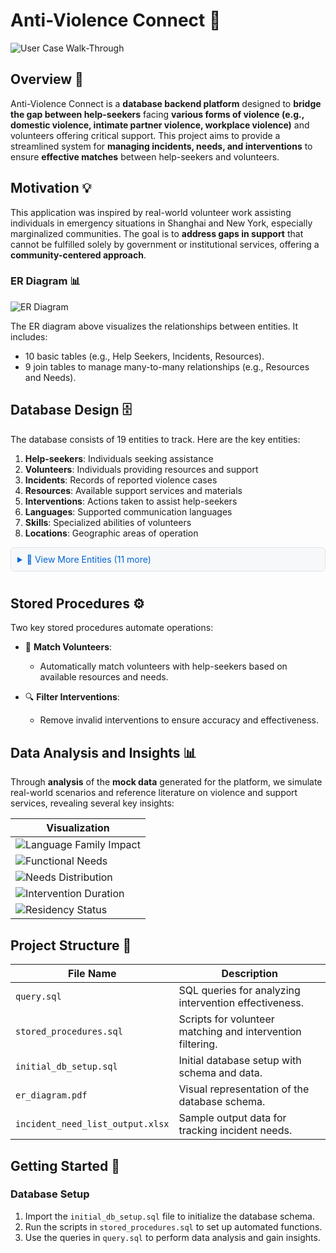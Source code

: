 # Anti-Violence Connect 🤝

![User Case Walk-Through](./images/user_case.png)

## Overview 🎯

Anti-Violence Connect is a **database backend platform** designed to **bridge the gap between help-seekers** facing **various forms of violence (e.g., domestic violence, intimate partner violence, workplace violence)** and volunteers offering critical support. This project aims to provide a streamlined system for **managing incidents, needs, and interventions** to ensure **effective matches** between help-seekers and volunteers.

## Motivation 💡

This application was inspired by real-world volunteer work assisting individuals in emergency situations in Shanghai and New York, especially marginalized communities. The goal is to **address gaps in support** that cannot be fulfilled solely by government or institutional services, offering a **community-centered approach**.

### ER Diagram 📊

![ER Diagram](./images/er_diagram.jpg)

The ER diagram above visualizes the relationships between entities. It includes:

- 10 basic tables (e.g., Help Seekers, Incidents, Resources).
- 9 join tables to manage many-to-many relationships (e.g., Resources and Needs).

## Database Design 🗄️

The database consists of 19 entities to track. Here are the key entities:

1. **Help-seekers**: Individuals seeking assistance
2. **Volunteers**: Individuals providing resources and support
3. **Incidents**: Records of reported violence cases
4. **Resources**: Available support services and materials
5. **Interventions**: Actions taken to assist help-seekers
6. **Languages**: Supported communication languages
7. **Skills**: Specialized abilities of volunteers
8. **Locations**: Geographic areas of operation

<details>
<summary style="cursor: pointer; color: #0366d6; padding: 10px; background-color: #f6f8fa; border: 1px solid #e1e4e8; border-radius: 6px; margin: 10px 0;">
    📑 View More Entities (11 more)
</summary>

9. **Violence_Types**: Categories of violence reported
10. **Need_Types**: Types of assistance required
11. **Contact_Methods**: Ways to reach help-seekers/volunteers
12. **Availability**: Volunteer scheduling information
13. **Emergency_Contacts**: Backup contact information
14. **Service_Areas**: Regions where support is available
15. **Resource_Categories**: Classification of available resources
16. **Qualifications**: Volunteer certifications and training
17. **Status_Updates**: Progress tracking for interventions
18. **Feedback**: Post-intervention evaluations
19. **Documentation**: Required paperwork and records

</details>

## Stored Procedures ⚙️

Two key stored procedures automate operations:

- 🤝 **Match Volunteers**:
  - Automatically match volunteers with help-seekers based on available resources and needs.

- 🔍 **Filter Interventions**:
  - Remove invalid interventions to ensure accuracy and effectiveness.

## Data Analysis and Insights 📊

Through **analysis** of the **mock data** generated for the platform, we simulate real-world scenarios and reference literature on violence and support services, revealing several key insights:

<div align="center">

| **Visualization**                                                                                                      |
|-----------------------------------------------------------------------------------------------------------------------|
| ![Language Family Impact](./query_data_visualization/query_image/effective_interventions_langugage_family_need.png)    |
| ![Functional Needs](./query_data_visualization/query_image/effectiveness_functional_needs_over_time.png)               |
| ![Needs Distribution](./query_data_visualization/query_image/need_violence_category.png)                               |
| ![Intervention Duration](./query_data_visualization/query_image/intervention_duration.png)                             |
| ![Residency Status](./query_data_visualization/query_image/residency_status_violence_category.png)                     |

</div>

## Project Structure 📁

| File Name                  | Description                                                |
|----------------------------|------------------------------------------------------------|
| `query.sql`                | SQL queries for analyzing intervention effectiveness.      |
| `stored_procedures.sql`    | Scripts for volunteer matching and intervention filtering. |
| `initial_db_setup.sql`     | Initial database setup with schema and data.              |
| `er_diagram.pdf`           | Visual representation of the database schema.             |
| `incident_need_list_output.xlsx` | Sample output data for tracking incident needs.       |

## Getting Started 🚀

### Database Setup

1. Import the `initial_db_setup.sql` file to initialize the database schema.
2. Run the scripts in `stored_procedures.sql` to set up automated functions.
3. Use the queries in `query.sql` to perform data analysis and gain insights.